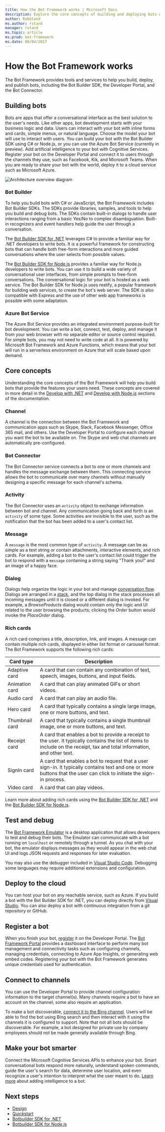 ```yaml
---
title: How the Bot Framework works | Microsoft Docs
description: Explore the core concepts of building and deploying bots with the Bot Framework.
author: RobStand
ms.author: rstand
manager: rstand
ms.topic: article
ms.prod: bot-framework
ms.date: 08/04/2017
---
```


# How the Bot Framework works
The Bot Framework provides tools and services to help you build, deploy, and publish bots, including the Bot Builder SDK, the Developer Portal, and the Bot Connector.

## Building bots
Bots are apps that offer a conversational interface as the best solution to the user's needs. Like other apps, bot development starts with your business logic and data. Users can interact with your bot with inline forms and cards, simple menus, or natural language. Choose the model your bot will use to interact with users. You can build your bot with the Bot Builder SDK using C# or Node.js, or you can use the Azure Bot Service (currently in preview). Add artificial intelligence to your bot with Cognitive Services. Register your bot on the Developer Portal and connect it to users through the channels they use, such as Facebook, Kik, and Microsoft Teams. When you are ready to share your bot with the world, deploy it to a cloud service such as Microsoft Azure.

![Architecture overview diagram](~/media/how-it-works/architecture-resize.png)

### Bot Builder
To help you build bots with C# or JavaScript, the Bot Framework includes Bot Builder SDKs. The SDKs provide libraries, samples, and tools to help you build and debug bots. The SDKs contain built-in dialogs to handle user interactions ranging from a basic Yes/No to complex disambiguation. Built-in recognizers and event handlers help guide the user through a conversation. 

The [Bot Builder SDK for .NET](~/dotnet/bot-builder-dotnet-overview.md) leverages C# to provide a familiar way for .NET developers to write bots. It is a powerful framework for constructing bots that can handle both free-form interactions and more guided conversations where the user selects from possible values.

The [Bot Builder SDK for Node.js](~/nodejs/index.md) provides a familiar way for Node.js developers to write bots. You can use it to build a wide variety of conversational user interfaces, from simple prompts to free-form conversations.
The conversational logic for your bot is hosted as a web service. The Bot Builder SDK for Node.js uses restify, a popular framework for building web services, to create the bot's web server. The SDK is also compatible with Express and the use of other web app frameworks is possible with some adaptation.

### Azure Bot Service
The Azure Bot Service provides an integrated environment purpose-built for bot development. You can write a bot, connect, test, deploy, and manage it from your web browser with no separate editor or source control required. For simple bots, you may not need to write code at all. It is powered by Microsoft Bot Framework and Azure Functions, which means that your bot will run in a serverless environment on Azure that will scale based upon demand.

## Core concepts
Understanding the core concepts of the Bot Framework will help you build bots that provide the features your users need. These concepts are covered in more detail in the [Develop with .NET](~/dotnet/bot-builder-dotnet-concepts.md) and [Develop with Node.js](~/nodejs/bot-builder-nodejs-concepts.md) sections of the documentation.

### Channel
A channel is the connection between the Bot Framework and communication apps such as Skype, Slack, Facebook Messenger, Office 365 mail, and others. Use the Developer Portal to configure each channel you want the bot to be available on. The Skype and web chat channels are automatically pre-configured.

### Bot Connector
The Bot Connector service connects a bot to one or more channels and handles the message exchange between them. This connecting service allows the bot to communicate over many channels without manually designing a specific message for each channel's schema.

### Activity
The Bot Connector uses an `activity` object to exchange information between bot and channel. Any communication going back and forth is an `activity` of some type. Some activities are invisible to the user, such as the notification that the bot has been added to a user's contact list. 

### Message
A `message` is the most common type of `activity`. A message can be as simple as a text string or contain attachments, interactive elements, and rich cards. For example, adding a bot to the user's contact list could trigger the bot to respond with a `message` containing a string saying "Thank you!" and an image of a happy face.

### Dialog
Dialogs help organize the logic in your bot and manage [conversation flow](~/bot-design-conversation-flow.md). Dialogs are arranged in a [stack](~/bot-design-conversation-flow.md#dialog-stack), and the top dialog in the stack processes all incoming messages until it is closed or a different dialog is invoked. For example, a *BrowseProducts* dialog would contain only the logic and UI related to the user browsing the products; clicking the *Order* button would invoke the *PlaceOrder* dialog.

### Rich cards
A rich card comprises a title, description, link, and images. A message can contain multiple rich cards, displayed in either list format or carousel format.
The Bot Framework supports the following rich cards: 

| Card type | Description |
|----|----|
| Adaptive card | A card that can contain any combination of text, speech, images, buttons, and input fields.  |
| Animation card | A card that can play animated GIFs or short videos. |
| Audio card | A card that can play an audio file. |
| Hero card | A card that typically contains a single large image, one or more buttons, and text. |
| Thumbnail card | A card that typically contains a single thumbnail image, one or more buttons, and text. |
| Receipt card | A card that enables a bot to provide a receipt to the user. It typically contains the list of items to include on the receipt, tax and total information, and other text. |
| SignIn card | A card that enables a bot to request that a user sign-in. It typically contains text and one or more buttons that the user can click to initiate the sign-in process. |
| Video card | A card that can play videos. |

Learn more about adding rich cards using the [Bot Builder SDK for .NET](~/dotnet/bot-builder-dotnet-add-rich-card-attachments.md) and the [Bot Builder SDK for Node.js](~/nodejs/bot-builder-nodejs-send-rich-cards.md).

## Test and debug
The [Bot Framework Emulator](~/debug-bots-emulator.md) is a desktop application that allows developers to test and debug their bots. The Emulator can communicate with a bot running on `localhost` or remotely through a tunnel. As you chat with your bot, the emulator displays messages as they would appear in the web chat UI and logs JSON requests and responses for later evaluation.

You may also use the debugger included in [Visual Studio Code](~/debug-bots-locally-vscode.md). Debugging some languages may require additional extensions and configuration.

## Deploy to the cloud
You can host your bot on any reachable service, such as Azure. If you build a bot with the Bot Builder SDK for .NET, you can deploy directly from [Visual Studio](~/deploy-bot-visual-studio.md). You can also deploy a bot with continuous integration from a git repository or GitHub.

## Register a bot
When you finish your bot, [register](~/portal-register-bot.md) it on the Developer Portal. The [Bot Framework Portal](https://dev.botframework.com/) provides a dashboard interface to perform many bot management and connectivity tasks such as configuring channels, managing credentials, connecting to Azure App Insights, or generating web embed codes. Registering your bot with the Bot Framework generates unique credentials used for authentication.

## Connect to channels
You can use the Developer Portal to provide channel configuration information to the target channel(s). Many channels require a bot to have an account on the channel; some also require an application.

To make a bot discoverable, [connect it to the Bing channel](~/channels/channel-bing.md). Users will be able to find the bot using Bing search and then interact with it using the channels it is configured to support. Note that not all bots should be discoverable. For example, a bot designed for private use by company employees should not be made generally available through Bing. 

## Make your bot smarter
Connect the Microsoft Cognitive Services APIs to enhance your bot. Smart conversational bots respond more naturally, understand spoken commands, guide the user's search for data, determine user location, and even recognize a user's intention to interpret what the user meant to do. [Learn more][smartbots] about adding intelligence to a bot.

## Next steps
- [Design](~/bot-design-principles.md)
- [Quickstart](~/bot-builder-overview-getstarted.md)
- [Botbuilder SDK for .NET](~/dotnet/bot-builder-dotnet-overview.md)
- [Botbuilder SDK for Node.js](~/nodejs/index.md)

[smartbots]: ~/cognitive-services-bot-intelligence-overview.md
